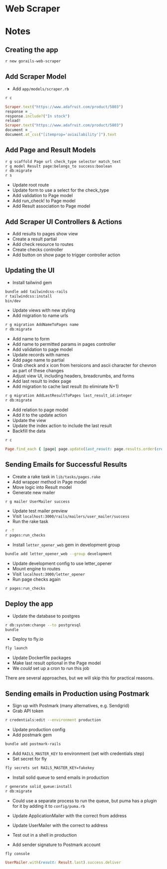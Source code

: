 # Web Scraper

# Notes


## Creating the app

```sh
r new gorails-web-scraper
```

## Add Scraper Model

- Add `app/models/scraper.rb`

```sh
r c
```

```ruby
Scraper.text("https://www.adafruit.com/product/5803")
response = _
response.include?("In stock")
reload!
Scraper.text("https://www.adafruit.com/product/5803")
document = _
document.at_css("[itemprop='aviailability']").text
```


## Add Page and Result Models

```sh
r g scaffold Page url check_type selector match_text
r g model Result page:belongs_to success:boolean
r db:migrate
r s
```

- Update root route
- Update form to use a select for the check_type
- Add validation to Page model
- Add run_check! to Page model
- Add Result association to Page model

## Add Scraper UI Controllers & Actions

- Add results to pages show view
- Create a result partial
- Add check resource to routes
- Create checks controller
- Add button on show page to trigger controller action

## Updating the UI

- Install tailwind gem

```sh
bundle add tailwindcss-rails
r tailwindcss:install
bin/dev
```

- Update views with new styling
- Add migration to name urls

```sh
r g migration AddNameToPages name
r db:migrate
```

- Add name to form
- Add name to permitted params in pages controller
- Add validation to page model
- Update records with names
- Add page name to partial
- Grab check and x icon from heroicons and ascii character for chevron as part of these changes
- Adjust view UI, including headers, breadcrumbs, and forms
- Add last result to index page
- Add migration to cache last result (to eliminate N+1)

```sh
r g migration AddLastResultToPages last_result_id:integer
r db:migrate
```

- Add relation to page model
- Add it to the update action
- Update the view
- Update the index action to include the last result
- Backfill the data

```sh
r c
```

```ruby
Page.find_each { |page| page.update(last_result: page.results.order(created_at: :desc).first) }
```

## Sending Emails for Successful Results

- Create a rake task in `lib/tasks/pages.rake`
- Add wrapper method in Page model
- Move logic into Result model
- Generate new mailer

```sh
r g mailer UserMailer success
```

- Update test mailer preview
- Visit `localhost:3000/rails/mailers/user_mailer/success`
- Run the rake task

```sh
r -T
r pages:run_checks
```

- Install `letter_opener_web` gem in development group

```sh
bundle add letter_opener_web --group development
```

- Update development config to use letter_opener
- Mount engine to routes
- Visit `localhost:3000/letter_opener`
- Run page checks again

```sh
r pages:run_checks
```

## Deploy the app

- Update the database to postgres

```sh
r db:system:change --to postgresql
bundle
```

- Deploy to fly.io

```sh
fly launch
```

- Update Dockerfile packages
- Make last result optional in the Page model
- We _could_ set up a cron to run this job

There are several approaches, but we will skip this for practical reasons.

## Sending emails in Production using Postmark

- Sign up with Postmark (many alternatives, e.g. Sendgrid)
- Grab API token

```sh
r credentials:edit --environment production
```

- Update production config
- Add postmark gem

```sh
bundle add postmark-rails
```

- Add `RAILS_MASTER_KEY` to environment (set with credentials step)
- Set secret for fly

```sh
fly secrets set RAILS_MASTER_KEY=fakekey
```

- Install solid queue to send emails in production

```sh
r generate solid_queue:install
r db:migrate
```

- Could use a separate process to run the queue, but puma has a plugin for it by adding it to `config/puma.rb`

- Update ApplicationMailer with the correct from address
- Update UserMailer with the correct to address
- Test out in a shell in production
- Add sender signature to Postmark account

```sh
fly console
```

```ruby
UserMailer.with(result: Result.last).success.deliver
```
